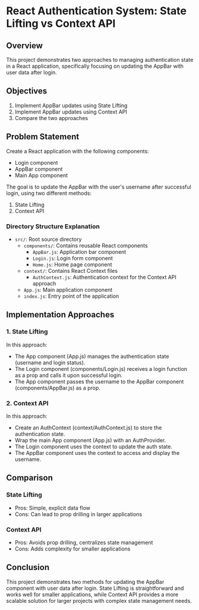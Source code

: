 # React Authentication System: State Lifting vs Context API

## Overview

This project demonstrates two approaches to managing authentication state in a React application, specifically focusing on updating the AppBar with user data after login.

## Objectives

1. Implement AppBar updates using State Lifting
2. Implement AppBar updates using Context API
3. Compare the two approaches

## Problem Statement

Create a React application with the following components:
- Login component
- AppBar component
- Main App component

The goal is to update the AppBar with the user's username after successful login, using two different methods:

1. State Lifting
2. Context API

### Directory Structure Explanation

- `src/`: Root source directory
  - `components/`: Contains reusable React components
    - `AppBar.js`: Application bar component
    - `Login.js`: Login form component
    - `Home.js`: Home page component
  - `context/`: Contains React Context files
    - `AuthContext.js`: Authentication context for the Context API approach
  - `App.js`: Main application component
  - `index.js`: Entry point of the application


## Implementation Approaches

### 1. State Lifting

In this approach:
- The App component (App.js) manages the authentication state (username and login status).
- The Login component (components/Login.js) receives a login function as a prop and calls it upon successful login.
- The App component passes the username to the AppBar component (components/AppBar.js) as a prop.

### 2. Context API

In this approach:
- Create an AuthContext (context/AuthContext.js) to store the authentication state.
- Wrap the main App component (App.js) with an AuthProvider.
- The Login component uses the context to update the auth state.
- The AppBar component uses the context to access and display the username.

## Comparison

### State Lifting
- Pros: Simple, explicit data flow
- Cons: Can lead to prop drilling in larger applications

### Context API
- Pros: Avoids prop drilling, centralizes state management
- Cons: Adds complexity for smaller applications

## Conclusion

This project demonstrates two methods for updating the AppBar component with user data after login. State Lifting is straightforward and works well for smaller applications, while Context API provides a more scalable solution for larger projects with complex state management needs.






